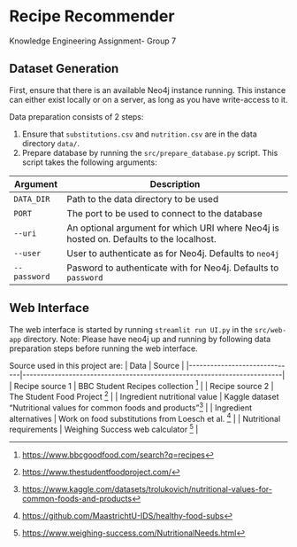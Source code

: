 # Recipe Recommender
Knowledge Engineering Assignment- Group 7

## Dataset Generation

First, ensure that there is an available Neo4j instance running.
This instance can either exist locally or on a server, as long as you have write-access to it.

Data preparation consists of 2 steps:

1. Ensure that `substitutions.csv` and `nutrition.csv` are in the data directory `data/`.
2. Prepare database by running the `src/prepare_database.py` script. This script takes the following arguments:

| Argument     | Description                                                                              |
|--------------|------------------------------------------------------------------------------------------|
| `DATA_DIR`   | Path to the data directory to be used                                                    |
| `PORT`       | The port to be used to connect to the database                                           |
| `--uri`      | An optional argument for which URI where Neo4j is hosted on.  Defaults to the localhost. |
| `--user`     | User to authenticate as for Neo4j. Defaults to `neo4j`                                   |
| `--password` | Pasword to authenticate with for Neo4j. Defaults to `password`                           |

## Web Interface

The web interface is started by running `streamlit run UI.py` in the `src/web-app` directory.
Note: Please have neo4j up and running by following data preparation steps before running the web interface.


Source used in this project are:
| Data                         | Source                                                                  |
|------------------------------|-------------------------------------------------------------------------|
| Recipe source 1              | BBC Student Recipes collection [^1]                                     |
| Recipe source 2              | The Student Food Project [^2]                                           |
| Ingredient nutritional value | Kaggle dataset “Nutritional values for common foods and products”[^3]   |
| Ingredient alternatives      | Work on food substitutions from Loesch et al. [^4]                      |
| Nutritional requirements     | Weighing Success web calculator [^5]                                    |

[^1]:https://www.bbcgoodfood.com/search?q=recipes
[^2]:https://www.thestudentfoodproject.com/
[^3]:https://www.kaggle.com/datasets/trolukovich/nutritional-values-for-common-foods-and-products
[^4]:https://github.com/MaastrichtU-IDS/healthy-food-subs
[^5]:https://www.weighing-success.com/NutritionalNeeds.html

